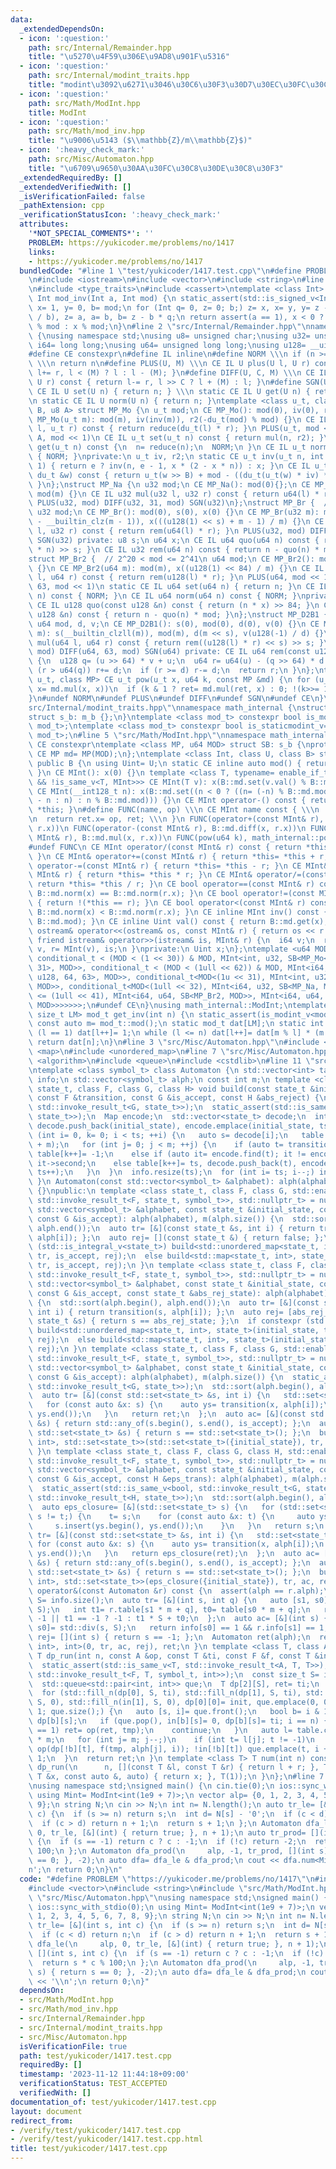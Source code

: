 ```yaml
---
data:
  _extendedDependsOn:
  - icon: ':question:'
    path: src/Internal/Remainder.hpp
    title: "\u5270\u4F59\u306E\u9AD8\u901F\u5316"
  - icon: ':question:'
    path: src/Internal/modint_traits.hpp
    title: "modint\u3092\u6271\u3046\u30C6\u30F3\u30D7\u30EC\u30FC\u30C8"
  - icon: ':question:'
    path: src/Math/ModInt.hpp
    title: ModInt
  - icon: ':question:'
    path: src/Math/mod_inv.hpp
    title: "\u9006\u5143 ($\\mathbb{Z}/m\\mathbb{Z}$)"
  - icon: ':heavy_check_mark:'
    path: src/Misc/Automaton.hpp
    title: "\u6709\u9650\u30AA\u30FC\u30C8\u30DE\u30C8\u30F3"
  _extendedRequiredBy: []
  _extendedVerifiedWith: []
  _isVerificationFailed: false
  _pathExtension: cpp
  _verificationStatusIcon: ':heavy_check_mark:'
  attributes:
    '*NOT_SPECIAL_COMMENTS*': ''
    PROBLEM: https://yukicoder.me/problems/no/1417
    links:
    - https://yukicoder.me/problems/no/1417
  bundledCode: "#line 1 \"test/yukicoder/1417.test.cpp\"\n#define PROBLEM \"https://yukicoder.me/problems/no/1417\"\
    \n#include <iostream>\n#include <vector>\n#include <string>\n#line 2 \"src/Math/mod_inv.hpp\"\
    \n#include <type_traits>\n#include <cassert>\ntemplate <class Int> constexpr inline\
    \ Int mod_inv(Int a, Int mod) {\n static_assert(std::is_signed_v<Int>);\n Int\
    \ x= 1, y= 0, b= mod;\n for (Int q= 0, z= 0; b;) z= x, x= y, y= z - y * (q= a\
    \ / b), z= a, a= b, b= z - b * q;\n return assert(a == 1), x < 0 ? mod - (-x)\
    \ % mod : x % mod;\n}\n#line 2 \"src/Internal/Remainder.hpp\"\nnamespace math_internal\
    \ {\nusing namespace std;\nusing u8= unsigned char;\nusing u32= unsigned;\nusing\
    \ i64= long long;\nusing u64= unsigned long long;\nusing u128= __uint128_t;\n\
    #define CE constexpr\n#define IL inline\n#define NORM \\\n if (n >= mod) n-= mod;\
    \ \\\n return n\n#define PLUS(U, M) \\\n CE IL U plus(U l, U r) const { return\
    \ l+= r, l < (M) ? l : l - (M); }\n#define DIFF(U, C, M) \\\n CE IL U diff(U l,\
    \ U r) const { return l-= r, l >> C ? l + (M) : l; }\n#define SGN(U) \\\n static\
    \ CE IL U set(U n) { return n; } \\\n static CE IL U get(U n) { return n; } \\\
    \n static CE IL U norm(U n) { return n; }\ntemplate <class u_t, class du_t, u8\
    \ B, u8 A> struct MP_Mo {\n u_t mod;\n CE MP_Mo(): mod(0), iv(0), r2(0) {}\n CE\
    \ MP_Mo(u_t m): mod(m), iv(inv(m)), r2(-du_t(mod) % mod) {}\n CE IL u_t mul(u_t\
    \ l, u_t r) const { return reduce(du_t(l) * r); }\n PLUS(u_t, mod << 1)\n DIFF(u_t,\
    \ A, mod << 1)\n CE IL u_t set(u_t n) const { return mul(n, r2); }\n CE IL u_t\
    \ get(u_t n) const {\n  n= reduce(n);\n  NORM;\n }\n CE IL u_t norm(u_t n) const\
    \ { NORM; }\nprivate:\n u_t iv, r2;\n static CE u_t inv(u_t n, int e= 6, u_t x=\
    \ 1) { return e ? inv(n, e - 1, x * (2 - x * n)) : x; }\n CE IL u_t reduce(const\
    \ du_t &w) const { return u_t(w >> B) + mod - ((du_t(u_t(w) * iv) * mod) >> B);\
    \ }\n};\nstruct MP_Na {\n u32 mod;\n CE MP_Na(): mod(0){};\n CE MP_Na(u32 m):\
    \ mod(m) {}\n CE IL u32 mul(u32 l, u32 r) const { return u64(l) * r % mod; }\n\
    \ PLUS(u32, mod) DIFF(u32, 31, mod) SGN(u32)\n};\nstruct MP_Br {  // mod < 2^31\n\
    \ u32 mod;\n CE MP_Br(): mod(0), s(0), x(0) {}\n CE MP_Br(u32 m): mod(m), s(95\
    \ - __builtin_clz(m - 1)), x(((u128(1) << s) + m - 1) / m) {}\n CE IL u32 mul(u32\
    \ l, u32 r) const { return rem(u64(l) * r); }\n PLUS(u32, mod) DIFF(u32, 31, mod)\
    \ SGN(u32) private: u8 s;\n u64 x;\n CE IL u64 quo(u64 n) const { return (u128(x)\
    \ * n) >> s; }\n CE IL u32 rem(u64 n) const { return n - quo(n) * mod; }\n};\n\
    struct MP_Br2 {  // 2^20 < mod <= 2^41\n u64 mod;\n CE MP_Br2(): mod(0), x(0)\
    \ {}\n CE MP_Br2(u64 m): mod(m), x((u128(1) << 84) / m) {}\n CE IL u64 mul(u64\
    \ l, u64 r) const { return rem(u128(l) * r); }\n PLUS(u64, mod << 1)\n DIFF(u64,\
    \ 63, mod << 1)\n static CE IL u64 set(u64 n) { return n; }\n CE IL u64 get(u64\
    \ n) const { NORM; }\n CE IL u64 norm(u64 n) const { NORM; }\nprivate:\n u64 x;\n\
    \ CE IL u128 quo(const u128 &n) const { return (n * x) >> 84; }\n CE IL u64 rem(const\
    \ u128 &n) const { return n - quo(n) * mod; }\n};\nstruct MP_D2B1 {\n u8 s;\n\
    \ u64 mod, d, v;\n CE MP_D2B1(): s(0), mod(0), d(0), v(0) {}\n CE MP_D2B1(u64\
    \ m): s(__builtin_clzll(m)), mod(m), d(m << s), v(u128(-1) / d) {}\n CE IL u64\
    \ mul(u64 l, u64 r) const { return rem((u128(l) * r) << s) >> s; }\n PLUS(u64,\
    \ mod) DIFF(u64, 63, mod) SGN(u64) private: CE IL u64 rem(const u128 &u) const\
    \ {\n  u128 q= (u >> 64) * v + u;\n  u64 r= u64(u) - (q >> 64) * d - d;\n  if\
    \ (r > u64(q)) r+= d;\n  if (r >= d) r-= d;\n  return r;\n }\n};\ntemplate <class\
    \ u_t, class MP> CE u_t pow(u_t x, u64 k, const MP &md) {\n for (u_t ret= md.set(1);;\
    \ x= md.mul(x, x))\n  if (k & 1 ? ret= md.mul(ret, x) : 0; !(k>>= 1)) return ret;\n\
    }\n#undef NORM\n#undef PLUS\n#undef DIFF\n#undef SGN\n#undef CE\n}\n#line 3 \"\
    src/Internal/modint_traits.hpp\"\nnamespace math_internal {\nstruct m_b {};\n\
    struct s_b: m_b {};\n}\ntemplate <class mod_t> constexpr bool is_modint_v= std::is_base_of_v<math_internal::m_b,\
    \ mod_t>;\ntemplate <class mod_t> constexpr bool is_staticmodint_v= std::is_base_of_v<math_internal::s_b,\
    \ mod_t>;\n#line 5 \"src/Math/ModInt.hpp\"\nnamespace math_internal {\n#define\
    \ CE constexpr\ntemplate <class MP, u64 MOD> struct SB: s_b {\nprotected:\n static\
    \ CE MP md= MP(MOD);\n};\ntemplate <class Int, class U, class B> struct MInt:\
    \ public B {\n using Uint= U;\n static CE inline auto mod() { return B::md.mod;\
    \ }\n CE MInt(): x(0) {}\n template <class T, typename= enable_if_t<is_modint_v<T>\
    \ && !is_same_v<T, MInt>>> CE MInt(T v): x(B::md.set(v.val() % B::md.mod)) {}\n\
    \ CE MInt(__int128_t n): x(B::md.set((n < 0 ? ((n= (-n) % B::md.mod) ? B::md.mod\
    \ - n : n) : n % B::md.mod))) {}\n CE MInt operator-() const { return MInt() -\
    \ *this; }\n#define FUNC(name, op) \\\n CE MInt name const { \\\n  MInt ret; \\\
    \n  return ret.x= op, ret; \\\n }\n FUNC(operator+(const MInt& r), B::md.plus(x,\
    \ r.x))\n FUNC(operator-(const MInt& r), B::md.diff(x, r.x))\n FUNC(operator*(const\
    \ MInt& r), B::md.mul(x, r.x))\n FUNC(pow(u64 k), math_internal::pow(x, k, B::md))\n\
    #undef FUNC\n CE MInt operator/(const MInt& r) const { return *this * r.inv();\
    \ }\n CE MInt& operator+=(const MInt& r) { return *this= *this + r; }\n CE MInt&\
    \ operator-=(const MInt& r) { return *this= *this - r; }\n CE MInt& operator*=(const\
    \ MInt& r) { return *this= *this * r; }\n CE MInt& operator/=(const MInt& r) {\
    \ return *this= *this / r; }\n CE bool operator==(const MInt& r) const { return\
    \ B::md.norm(x) == B::md.norm(r.x); }\n CE bool operator!=(const MInt& r) const\
    \ { return !(*this == r); }\n CE bool operator<(const MInt& r) const { return\
    \ B::md.norm(x) < B::md.norm(r.x); }\n CE inline MInt inv() const { return mod_inv<Int>(val(),\
    \ B::md.mod); }\n CE inline Uint val() const { return B::md.get(x); }\n friend\
    \ ostream& operator<<(ostream& os, const MInt& r) { return os << r.val(); }\n\
    \ friend istream& operator>>(istream& is, MInt& r) {\n  i64 v;\n  return is >>\
    \ v, r= MInt(v), is;\n }\nprivate:\n Uint x;\n};\ntemplate <u64 MOD> using ModInt=\
    \ conditional_t < (MOD < (1 << 30)) & MOD, MInt<int, u32, SB<MP_Mo<u32, u64, 32,\
    \ 31>, MOD>>, conditional_t < (MOD < (1ull << 62)) & MOD, MInt<i64, u64, SB<MP_Mo<u64,\
    \ u128, 64, 63>, MOD>>, conditional_t<MOD<(1u << 31), MInt<int, u32, SB<MP_Na,\
    \ MOD>>, conditional_t<MOD<(1ull << 32), MInt<i64, u32, SB<MP_Na, MOD>>, conditional_t<MOD\
    \ <= (1ull << 41), MInt<i64, u64, SB<MP_Br2, MOD>>, MInt<i64, u64, SB<MP_D2B1,\
    \ MOD>>>>>>>;\n#undef CE\n}\nusing math_internal::ModInt;\ntemplate <class mod_t,\
    \ size_t LM> mod_t get_inv(int n) {\n static_assert(is_modint_v<mod_t>);\n static\
    \ const auto m= mod_t::mod();\n static mod_t dat[LM];\n static int l= 1;\n if\
    \ (l == 1) dat[l++]= 1;\n while (l <= n) dat[l++]= dat[m % l] * (m - m / l);\n\
    \ return dat[n];\n}\n#line 3 \"src/Misc/Automaton.hpp\"\n#include <set>\n#include\
    \ <map>\n#include <unordered_map>\n#line 7 \"src/Misc/Automaton.hpp\"\n#include\
    \ <algorithm>\n#include <queue>\n#include <cstdlib>\n#line 11 \"src/Misc/Automaton.hpp\"\
    \ntemplate <class symbol_t> class Automaton {\n std::vector<int> table;\n std::vector<int8_t>\
    \ info;\n std::vector<symbol_t> alph;\n const int m;\n template <class Map, class\
    \ state_t, class F, class G, class H> void build(const state_t &initial_state,\
    \ const F &transition, const G &is_accept, const H &abs_reject) {\n  static_assert(std::is_same_v<bool,\
    \ std::invoke_result_t<G, state_t>>);\n  static_assert(std::is_same_v<bool, std::invoke_result_t<H,\
    \ state_t>>);\n  Map encode;\n  std::vector<state_t> decode;\n  int ts= 0;\n \
    \ decode.push_back(initial_state), encode.emplace(initial_state, ts++);\n  for\
    \ (int i= 0, k= 0; i < ts; ++i) {\n   auto s= decode[i];\n   table.resize(table.size()\
    \ + m);\n   for (int j= 0; j < m; ++j) {\n    if (auto t= transition(s, j); abs_reject(t))\
    \ table[k++]= -1;\n    else if (auto it= encode.find(t); it != encode.end()) table[k++]=\
    \ it->second;\n    else table[k++]= ts, decode.push_back(t), encode.emplace(t,\
    \ ts++);\n   }\n  }\n  info.resize(ts);\n  for (int i= ts; i--;) info[i]= is_accept(decode[i]);\n\
    \ }\n Automaton(const std::vector<symbol_t> &alphabet): alph(alphabet), m(alph.size())\
    \ {}\npublic:\n template <class state_t, class F, class G, std::enable_if_t<std::is_same_v<state_t,\
    \ std::invoke_result_t<F, state_t, symbol_t>>, std::nullptr_t> = nullptr> Automaton(const\
    \ std::vector<symbol_t> &alphabet, const state_t &initial_state, const F &transition,\
    \ const G &is_accept): alph(alphabet), m(alph.size()) {\n  std::sort(alph.begin(),\
    \ alph.end());\n  auto tr= [&](const state_t &s, int i) { return transition(s,\
    \ alph[i]); };\n  auto rej= [](const state_t &) { return false; };\n  if constexpr\
    \ (std::is_integral_v<state_t>) build<std::unordered_map<state_t, int>, state_t>(initial_state,\
    \ tr, is_accept, rej);\n  else build<std::map<state_t, int>, state_t>(initial_state,\
    \ tr, is_accept, rej);\n }\n template <class state_t, class F, class G, std::enable_if_t<std::is_same_v<state_t,\
    \ std::invoke_result_t<F, state_t, symbol_t>>, std::nullptr_t> = nullptr> Automaton(const\
    \ std::vector<symbol_t> &alphabet, const state_t &initial_state, const F &transition,\
    \ const G &is_accept, const state_t &abs_rej_state): alph(alphabet), m(alph.size())\
    \ {\n  std::sort(alph.begin(), alph.end());\n  auto tr= [&](const state_t &s,\
    \ int i) { return transition(s, alph[i]); };\n  auto rej= [abs_rej_state](const\
    \ state_t &s) { return s == abs_rej_state; };\n  if constexpr (std::is_integral_v<state_t>)\
    \ build<std::unordered_map<state_t, int>, state_t>(initial_state, tr, is_accept,\
    \ rej);\n  else build<std::map<state_t, int>, state_t>(initial_state, tr, is_accept,\
    \ rej);\n }\n template <class state_t, class F, class G, std::enable_if_t<std::is_same_v<std::set<state_t>,\
    \ std::invoke_result_t<F, state_t, symbol_t>>, std::nullptr_t> = nullptr> Automaton(const\
    \ std::vector<symbol_t> &alphabet, const state_t &initial_state, const F &transition,\
    \ const G &is_accept): alph(alphabet), m(alph.size()) {\n  static_assert(std::is_same_v<bool,\
    \ std::invoke_result_t<G, state_t>>);\n  std::sort(alph.begin(), alph.end());\n\
    \  auto tr= [&](const std::set<state_t> &s, int i) {\n   std::set<state_t> ret;\n\
    \   for (const auto &x: s) {\n    auto ys= transition(x, alph[i]);\n    ret.insert(ys.begin(),\
    \ ys.end());\n   }\n   return ret;\n  };\n  auto ac= [&](const std::set<state_t>\
    \ &s) { return std::any_of(s.begin(), s.end(), is_accept); };\n  auto rej= [](const\
    \ std::set<state_t> &s) { return s == std::set<state_t>(); };\n  build<std::map<std::set<state_t>,\
    \ int>, std::set<state_t>>(std::set<state_t>({initial_state}), tr, ac, rej);\n\
    \ }\n template <class state_t, class F, class G, class H, std::enable_if_t<std::is_same_v<std::set<state_t>,\
    \ std::invoke_result_t<F, state_t, symbol_t>>, std::nullptr_t> = nullptr> Automaton(const\
    \ std::vector<symbol_t> &alphabet, const state_t &initial_state, const F &transition,\
    \ const G &is_accept, const H &eps_trans): alph(alphabet), m(alph.size()) {\n\
    \  static_assert(std::is_same_v<bool, std::invoke_result_t<G, state_t>>);\n  static_assert(std::is_same_v<std::set<state_t>,\
    \ std::invoke_result_t<H, state_t>>);\n  std::sort(alph.begin(), alph.end());\n\
    \  auto eps_closure= [&](std::set<state_t> s) {\n   for (std::set<state_t> t;\
    \ s != t;) {\n    t= s;\n    for (const auto &x: t) {\n     auto ys= eps_trans(x);\n\
    \     s.insert(ys.begin(), ys.end());\n    }\n   }\n   return s;\n  };\n  auto\
    \ tr= [&](const std::set<state_t> &s, int i) {\n   std::set<state_t> ret;\n  \
    \ for (const auto &x: s) {\n    auto ys= transition(x, alph[i]);\n    ret.insert(ys.begin(),\
    \ ys.end());\n   }\n   return eps_closure(ret);\n  };\n  auto ac= [&](const std::set<state_t>\
    \ &s) { return std::any_of(s.begin(), s.end(), is_accept); };\n  auto rej= [](const\
    \ std::set<state_t> &s) { return s == std::set<state_t>(); };\n  build<std::map<std::set<state_t>,\
    \ int>, std::set<state_t>>(eps_closure({initial_state}), tr, ac, rej);\n }\n Automaton\
    \ operator&(const Automaton &r) const {\n  assert(alph == r.alph);\n  const int\
    \ S= info.size();\n  auto tr= [&](int s, int q) {\n   auto [s1, s0]= std::div(s,\
    \ S);\n   int t1= r.table[s1 * m + q], t0= table[s0 * m + q];\n   return t0 ==\
    \ -1 || t1 == -1 ? -1 : t1 * S + t0;\n  };\n  auto ac= [&](int s) {\n   auto [s1,\
    \ s0]= std::div(s, S);\n   return info[s0] == 1 && r.info[s1] == 1;\n  };\n  auto\
    \ rej= [](int s) { return s == -1; };\n  Automaton ret(alph);\n  return ret.build<std::unordered_map<int,\
    \ int>, int>(0, tr, ac, rej), ret;\n }\n template <class T, class A, class F>\
    \ T dp_run(int n, const A &op, const T &ti, const F &f, const T &init) const {\n\
    \  static_assert(std::is_same_v<T, std::invoke_result_t<A, T, T>>);\n  static_assert(std::is_same_v<T,\
    \ std::invoke_result_t<F, T, symbol_t, int>>);\n  const size_t S= info.size();\n\
    \  std::queue<std::pair<int, int>> que;\n  T dp[2][S], ret= ti;\n  bool in[2][S];\n\
    \  for (std::fill_n(dp[0], S, ti), std::fill_n(dp[1], S, ti), std::fill_n(in[0],\
    \ S, 0), std::fill_n(in[1], S, 0), dp[0][0]= init, que.emplace(0, 0), in[0][0]=\
    \ 1; que.size();) {\n   auto [s, i]= que.front();\n   bool b= i & 1;\n   T tmp=\
    \ dp[b][s];\n   if (que.pop(), in[b][s]= 0, dp[b][s]= ti; i == n) {\n    if (info[s]\
    \ == 1) ret= op(ret, tmp);\n    continue;\n   }\n   auto l= table.cbegin() + s\
    \ * m;\n   for (int j= m; j--;)\n    if (int t= l[j]; t != -1)\n     if (dp[!b][t]=\
    \ op(dp[!b][t], f(tmp, alph[j], i)); !in[!b][t]) que.emplace(t, i + 1), in[!b][t]=\
    \ 1;\n  }\n  return ret;\n }\n template <class T> T num(int n) const {\n  return\
    \ dp_run(\n      n, [](const T &l, const T &r) { return l + r; }, T(), [](const\
    \ T &x, const auto &, auto) { return x; }, T(1));\n }\n};\n#line 7 \"test/yukicoder/1417.test.cpp\"\
    \nusing namespace std;\nsigned main() {\n cin.tie(0);\n ios::sync_with_stdio(0);\n\
    \ using Mint= ModInt<int(1e9 + 7)>;\n vector alp= {0, 1, 2, 3, 4, 5, 6, 7, 8,\
    \ 9};\n string N;\n cin >> N;\n int n= N.length();\n auto tr_le= [&](int s, int\
    \ c) {\n  if (s >= n) return s;\n  int d= N[s] - '0';\n  if (c < d) return n;\n\
    \  if (c > d) return n + 1;\n  return s + 1;\n };\n Automaton dfa_le(\n     alp,\
    \ 0, tr_le, [&](int) { return true; }, n + 1);\n auto tr_prod= [](int s, int c)\
    \ {\n  if (s == -1) return c ? c : -1;\n  if (!c) return -2;\n  return s * c %\
    \ 100;\n };\n Automaton dfa_prod(\n     alp, -1, tr_prod, [](int s) { return s\
    \ == 0; }, -2);\n auto dfa= dfa_le & dfa_prod;\n cout << dfa.num<Mint>(n) << '\\\
    n';\n return 0;\n}\n"
  code: "#define PROBLEM \"https://yukicoder.me/problems/no/1417\"\n#include <iostream>\n\
    #include <vector>\n#include <string>\n#include \"src/Math/ModInt.hpp\"\n#include\
    \ \"src/Misc/Automaton.hpp\"\nusing namespace std;\nsigned main() {\n cin.tie(0);\n\
    \ ios::sync_with_stdio(0);\n using Mint= ModInt<int(1e9 + 7)>;\n vector alp= {0,\
    \ 1, 2, 3, 4, 5, 6, 7, 8, 9};\n string N;\n cin >> N;\n int n= N.length();\n auto\
    \ tr_le= [&](int s, int c) {\n  if (s >= n) return s;\n  int d= N[s] - '0';\n\
    \  if (c < d) return n;\n  if (c > d) return n + 1;\n  return s + 1;\n };\n Automaton\
    \ dfa_le(\n     alp, 0, tr_le, [&](int) { return true; }, n + 1);\n auto tr_prod=\
    \ [](int s, int c) {\n  if (s == -1) return c ? c : -1;\n  if (!c) return -2;\n\
    \  return s * c % 100;\n };\n Automaton dfa_prod(\n     alp, -1, tr_prod, [](int\
    \ s) { return s == 0; }, -2);\n auto dfa= dfa_le & dfa_prod;\n cout << dfa.num<Mint>(n)\
    \ << '\\n';\n return 0;\n}"
  dependsOn:
  - src/Math/ModInt.hpp
  - src/Math/mod_inv.hpp
  - src/Internal/Remainder.hpp
  - src/Internal/modint_traits.hpp
  - src/Misc/Automaton.hpp
  isVerificationFile: true
  path: test/yukicoder/1417.test.cpp
  requiredBy: []
  timestamp: '2023-11-12 11:44:18+09:00'
  verificationStatus: TEST_ACCEPTED
  verifiedWith: []
documentation_of: test/yukicoder/1417.test.cpp
layout: document
redirect_from:
- /verify/test/yukicoder/1417.test.cpp
- /verify/test/yukicoder/1417.test.cpp.html
title: test/yukicoder/1417.test.cpp
---
```

